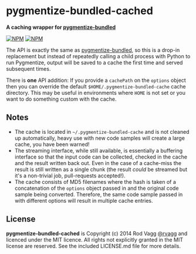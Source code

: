 # pygmentize-bundled-cached

**A caching wrapper for [pygmentize-bundled](https://github.com/rvagg/node-pygmentize-bundled)**

[![NPM](https://nodei.co/npm/pygmentize-bundled-cached.png?downloads=true&downloadRank=true)](https://nodei.co/npm/pygmentize-bundled-cached/)
[![NPM](https://nodei.co/npm-dl/pygmentize-bundled-cached.png?months=6&height=3)](https://nodei.co/npm/pygmentize-bundled-cached/)

The API is exactly the same as [pygmentize-bundled](https://github.com/rvagg/node-pygmentize-bundled), so this is a drop-in replacement but instead of repeatedly calling a child process with Python to run Pygmentize, output will be saved to a cache the first time and served subsequent times.

There is **one** API addition: If you provide a `cachePath` on the `options` object then you can override the default `$HOME/.pygmentize-bundled-cache` cache directory. This may be useful in environments where `HOME` is not set or you want to do something custom with the cache.

## Notes

* The cache is located in `~/.pygmentize-bundled-cache` and is not cleaned up automatically, heavy use with new code samples will create a large cache, you have been warned!
* The streaming interface, while still available, is essentially a buffering interface so that the input code can be collected, checked in the cache and the result written back out. Even in the case of a cache-miss the result is still written as a single chunk (the result _could_ be streamed but it's a non-trivial job, pull-requests accepted!).
* The cache consists of MD5 filenames where the hash is taken of a concatenation of the `options` object passed in and the original code sample being converted. Therefore, the same code sample passed in with different options will result in multiple cache entries.

## License

**pygmentize-bundled-cached** is Copyright (c) 2014 Rod Vagg [@rvagg](https://twitter.com/rvagg) and licenced under the MIT licence. All rights not explicitly granted in the MIT license are reserved. See the included LICENSE.md file for more details.
